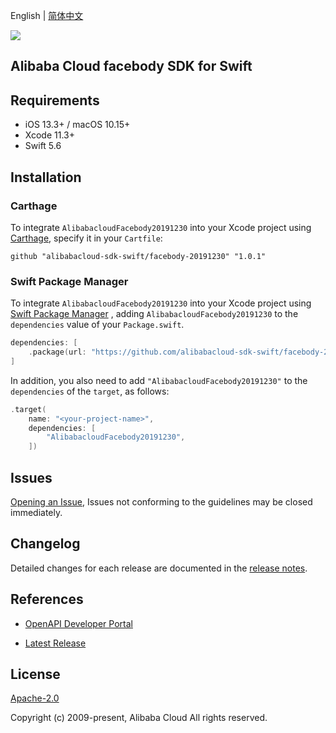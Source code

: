 English | [简体中文](README-CN.md)

![](https://aliyunsdk-pages.alicdn.com/icons/AlibabaCloud.svg)

## Alibaba Cloud facebody SDK for Swift

## Requirements

- iOS 13.3+ / macOS 10.15+
- Xcode 11.3+
- Swift 5.6

## Installation

### Carthage

To integrate `AlibabacloudFacebody20191230` into your Xcode project using [Carthage](https://github.com/Carthage/Carthage), specify it in your `Cartfile`:

```ogdl
github "alibabacloud-sdk-swift/facebody-20191230" "1.0.1"
```

### Swift Package Manager

To integrate `AlibabacloudFacebody20191230` into your Xcode project using [Swift Package Manager](https://swift.org/package-manager/) , adding `AlibabacloudFacebody20191230` to the `dependencies` value of your `Package.swift`.

```swift
dependencies: [
    .package(url: "https://github.com/alibabacloud-sdk-swift/facebody-20191230.git", from: "1.0.1")
]
```

In addition, you also need to add `"AlibabacloudFacebody20191230"` to the `dependencies` of the `target`, as follows:

```swift
.target(
    name: "<your-project-name>",
    dependencies: [
        "AlibabacloudFacebody20191230",
    ])
```

## Issues

[Opening an Issue](https://github.com/alibabacloud-sdk-swift/facebody-20191230/issues/new), Issues not conforming to the guidelines may be closed immediately.

## Changelog

Detailed changes for each release are documented in the [release notes](./ChangeLog.txt).

## References

* [OpenAPI Developer Portal](https://next.api.alibabacloud.com/home)
- [Latest Release](https://github.com/alibabacloud-sdk-swift/facebody-20191230)

## License

[Apache-2.0](http://www.apache.org/licenses/LICENSE-2.0)

Copyright (c) 2009-present, Alibaba Cloud All rights reserved.
